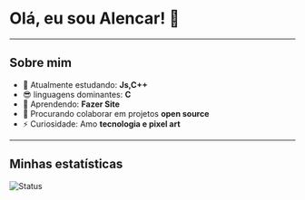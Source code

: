 # Olá, eu sou Alencar! 👋

---

## Sobre mim
- 🔭 Atualmente estudando: **Js,C++**  
- 😎 linguagens dominantes: **C**
- 🌱 Aprendendo: **Fazer Site** 
- 👯 Procurando colaborar em projetos **open source**  
- ⚡ Curiosidade: Amo **tecnologia e pixel art**


---

## Minhas estatísticas
![Status](https://github-readme-stats.vercel.app/api?username=aliendede1&show_icons=true&theme=tokyonight)


